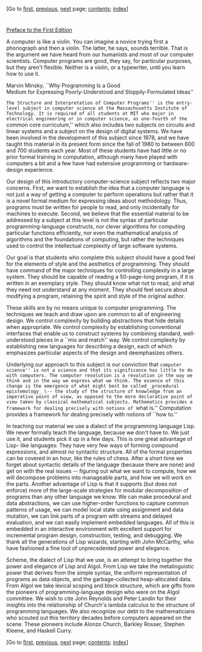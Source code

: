 [Go to [first](book.html), [previous](book-Z-H-6.html),
[next](book-Z-H-8.html) page;   [contents](book-Z-H-4.html#%_toc_start);
[index](book-Z-H-38.html#%_index_start)]

#



[Preface to the First Edition](book-Z-H-4.html#%_toc_%_chap_Temp_4)

A computer is like a violin. You can imagine a novice trying first a
phonograph and then a violin. The latter, he says, sounds terrible. That is
the argument we have heard from our humanists and most of our computer
scientists. Computer programs are good, they say, for particular purposes, but
they aren't flexible. Neither is a violin, or a typewriter, until you learn
how to use it.

Marvin Minsky, ``Why Programming Is a Good  
Medium for Expressing Poorly-Understood and Sloppily-Formulated Ideas''

``The Structure and Interpretation of Computer Programs'' is the entry-level
subject in computer science at the Massachusetts Institute of Technology. It
is required of all students at MIT who major in electrical engineering or in
computer science, as one-fourth of the ``common core curriculum,'' which also
includes two subjects on circuits and linear systems and a subject on the
design of digital systems. We have been involved in the development of this
subject since 1978, and we have taught this material in its present form since
the fall of 1980 to between 600 and 700 students each year. Most of these
students have had little or no prior formal training in computation, although
many have played with computers a bit and a few have had extensive programming
or hardware-design experience.

Our design of this introductory computer-science subject reflects two major
concerns. First, we want to establish the idea that a computer language is not
just a way of getting a computer to perform operations but rather that it is a
novel formal medium for expressing ideas about methodology. Thus, programs
must be written for people to read, and only incidentally for machines to
execute. Second, we believe that the essential material to be addressed by a
subject at this level is not the syntax of particular programming-language
constructs, nor clever algorithms for computing particular functions
efficiently, nor even the mathematical analysis of algorithms and the
foundations of computing, but rather the techniques used to control the
intellectual complexity of large software systems.

Our goal is that students who complete this subject should have a good feel
for the elements of style and the aesthetics of programming. They should have
command of the major techniques for controlling complexity in a large system.
They should be capable of reading a 50-page-long program, if it is written in
an exemplary style. They should know what not to read, and what they need not
understand at any moment. They should feel secure about modifying a program,
retaining the spirit and style of the original author.

These skills are by no means unique to computer programming. The techniques we
teach and draw upon are common to all of engineering design. We control
complexity by building abstractions that hide details when appropriate. We
control complexity by establishing conventional interfaces that enable us to
construct systems by combining standard, well-understood pieces in a ``mix and
match'' way. We control complexity by establishing new languages for
describing a design, each of which emphasizes particular aspects of the design
and deemphasizes others.

Underlying our approach to this subject is our conviction that ``computer
science'' is not a science and that its significance has little to do with
computers. The computer revolution is a revolution in the way we think and in
the way we express what we think. The essence of this change is the emergence
of what might best be called _procedural epistemology_ \-- the study of the
structure of knowledge from an imperative point of view, as opposed to the
more declarative point of view taken by classical mathematical subjects.
Mathematics provides a framework for dealing precisely with notions of ``what
is.'' Computation provides a framework for dealing precisely with notions of
``how to.''

In teaching our material we use a dialect of the programming language Lisp. We
never formally teach the language, because we don't have to. We just use it,
and students pick it up in a few days. This is one great advantage of Lisp-
like languages: They have very few ways of forming compound expressions, and
almost no syntactic structure. All of the formal properties can be covered in
an hour, like the rules of chess. After a short time we forget about syntactic
details of the language (because there are none) and get on with the real
issues -- figuring out what we want to compute, how we will decompose problems
into manageable parts, and how we will work on the parts. Another advantage of
Lisp is that it supports (but does not enforce) more of the large-scale
strategies for modular decomposition of programs than any other language we
know. We can make procedural and data abstractions, we can use higher-order
functions to capture common patterns of usage, we can model local state using
assignment and data mutation, we can link parts of a program with streams and
delayed evaluation, and we can easily implement embedded languages. All of
this is embedded in an interactive environment with excellent support for
incremental program design, construction, testing, and debugging. We thank all
the generations of Lisp wizards, starting with John McCarthy, who have
fashioned a fine tool of unprecedented power and elegance.

Scheme, the dialect of Lisp that we use, is an attempt to bring together the
power and elegance of Lisp and Algol. From Lisp we take the metalinguistic
power that derives from the simple syntax, the uniform representation of
programs as data objects, and the garbage-collected heap-allocated data. From
Algol we take lexical scoping and block structure, which are gifts from the
pioneers of programming-language design who were on the Algol committee. We
wish to cite John Reynolds and Peter Landin for their insights into the
relationship of Church's lambda calculus to the structure of programming
languages. We also recognize our debt to the mathematicians who scouted out
this territory decades before computers appeared on the scene. These pioneers
include Alonzo Church, Barkley Rosser, Stephen Kleene, and Haskell Curry.

[Go to [first](book.html), [previous](book-Z-H-6.html),
[next](book-Z-H-8.html) page;   [contents](book-Z-H-4.html#%_toc_start);
[index](book-Z-H-38.html#%_index_start)]

